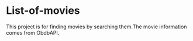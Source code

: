 # List-of-movies
This project is for finding movies by searching them.The movie information comes from ObdbAPI.
